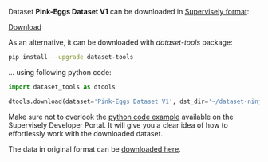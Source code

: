 Dataset **Pink-Eggs Dataset V1** can be downloaded in [Supervisely format](https://developer.supervisely.com/api-references/supervisely-annotation-json-format):

 [Download](https://assets.supervisely.com/remote/eyJsaW5rIjogImZzOi8vYXNzZXRzLzI4NjlfUGluay1FZ2dzIERhdGFzZXQgVjEvcGluay1lZ2dzLWRhdGFzZXQtdjEtRGF0YXNldE5pbmphLnRhciIsICJzaWciOiAicmJrTFhoZUlaN1d3UlJXQk1uQmJWNTBuV1NVWk1HYkFwUjlHZ0NJbll2RT0ifQ==)

As an alternative, it can be downloaded with *dataset-tools* package:
``` bash
pip install --upgrade dataset-tools
```

... using following python code:
``` python
import dataset_tools as dtools

dtools.download(dataset='Pink-Eggs Dataset V1', dst_dir='~/dataset-ninja/')
```
Make sure not to overlook the [python code example](https://developer.supervisely.com/getting-started/python-sdk-tutorials/iterate-over-a-local-project) available on the Supervisely Developer Portal. It will give you a clear idea of how to effortlessly work with the downloaded dataset.

The data in original format can be [downloaded here](https://www.kaggle.com/datasets/deeshenzhen/pinkeggs).